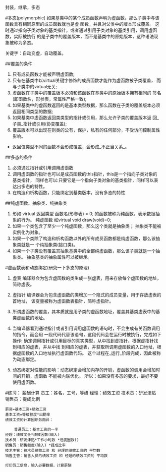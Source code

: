 

封装，继承，多态

#多态(polymorphic)
如果基类中的某个成员函数声明为虚函数，那么子类中与该函数具有相同原型的成员函数就也是虚
函数，并且对父类中的版本形成覆盖。
这时通过指向子类对象的基类指针，或者通过引用子类对象的基类引用，调用虚函数，实际被执行
的是子类中的覆盖版本，而不是基类中的原始版本，这种语法现象被称为多态。

关键字：自动变虚，自动覆盖。

##覆盖的条件
1. 只有成员函数才能被声明虚函数;
2. 只有在基类中以virtual关键字修饰的成员函数才能作为虚函数被子类覆盖，
   而与子类中的virtual无关;
3. 虚函数在子类中的覆盖版本必须和该函数在基类中的原始版本拥有相同的
   签名(即函数名，形参表，常属性严格一致);
4. 如果基类中的虚函数返回的是基本类型数据，那么函数在子类的覆盖版本必须返回相同类型的数据;
5. 如果基类中虚函数返回类类型的指针或引用，那么允许子类的覆盖版本返
   回_子类_指针或引用(协变覆盖);
6. 覆盖版本可以出现在则类的公有，保护，私有的任何部分，不受访问控制属性影响。
* 返回值类型不同的函数不会形成覆盖，会形成_不正当关系_。                     


##多态的条件
1. 必须通过指针或引用调用虚函数
2. 调用虚函数的指针也可以是成员函数的this指针，this是一个指向子类对象的基类指针，
   同样也可以:只要它是一个指向子类对象的基类指针，同样可以表达出多态的特性。
3. 在构造和析构函数，只能绑定到基类版本，没有多态的特性


##纯虚函数、抽象类、纯抽象类
1. 形如 virtual 返回类型 函数名(形参表) = 0; 的函数被称为纯函数，表示数据抽象的行为。
纯虚函数  如virtual void draw(void)=0;
2. 如果一个类包含了至少一个纯虚函数，那么这个类就是抽象类；
   抽象类不能被实例化为对象。
3. 如果一个类除了构造和析构函数以外的所有成员函数都是纯虚函数，那么该抽象类就是一
   个纯抽象类(接口类)。
4. 如果一个子类没有覆盖其抽象基类中的全部纯虚函数，那么该子类就是一个抽象类。
   抽象基类的抽象属性可以被继承。

#虚函数表和动态绑定(研究一下多态的原理)
1. 虚表
编译器会为包含虚函数的类生成一张虚表，用来存放每个虚函数的地址，简称虚表。

2. 虚指针
编译器会为包含虚函数的类增加一个隐式的成员变量，用于存放虚表的首地址，
该变量被称为虚函数表指针，简称虚指针。

3. 所谓虚函数的覆盖，其本质就是用子类的虚函数地址，覆盖其基类虚表中的基类虚函数的地址。

4. 当编译器看到通过指针或者引用调用虚函数的语句时，不会生成有关函数调用的指令，而会用
   一段代码代替该语句，这段代码会在运行时被执行，完成如下操作:
    确定调用指针或引用目标的真实类型，从中找到虚指针，根据虚指针找到相应的虚表，并从中找
	到相应的虚表，并获取所调用虚函数的入口地址，根据虚函数的入口地址执行虚函数代码。
    这个过程在_运行_阶段完成，因此被称为动态绑定。

5. 动态绑定对性能的影响：动态绑定会增加内存的开销，虚函数的调用会增加时间的开销，虚函数
   不能被内联优化。
所以：如果没有多态的要求，最好不要使用虚函数。

#练习：
薪酬计算
员工：姓名，工号，等级
经理：绩效工资
技术员：研发津贴
销售员：提成比例

```
薪资=基本工资+绩效工资
基本工资=等级额度*出勤率
绩效工资的计算因职务而异：

	普通员工：基本工资的一半
经理：绩效奖金*绩效因数(输入)
技术员：研发津贴*工作小时数 *进度因数()
销售员：销售额度(输入) *提成比率
技术主管：技术员绩效工资 和 经理的绩效工资的 平均数
销售主管：销售人员的绩效工资 和 经理的绩效工资的 平均数

打印员工信息，输入必要数据，计算薪酬
```
















